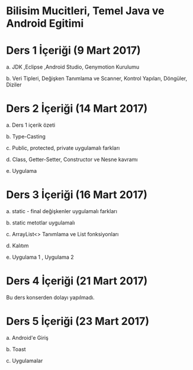 # Bilisim Mucitleri, Temel Java ve Android Egitimi
# Ders 1 İçeriği (9 Mart 2017)
  a. JDK ,Eclipse ,Android Studio, Genymotion Kurulumu
  
  b. Veri Tipleri, Değişken Tanımlama ve Scanner, Kontrol Yapıları, Döngüler, Diziler 
  
 # Ders 2 İçeriği (14 Mart 2017)
  a. Ders 1 içerik özeti
  
  b. Type-Casting
  
  c. Public, protected, private uygulamalı farkları
  
  d. Class, Getter-Setter, Constructor ve Nesne kavramı 
  
  e. Uygulama
  
  # Ders 3 İçeriği (16 Mart 2017)
  a. static - final değişkenler uygulamalı farkları
  
  b. static metotlar uygulamalı
  
  c. ArrayList<> Tanımlama ve List fonksiyonları
  
  d. Kalıtım 
  
  e. Uygulama 1 , Uygulama 2
  
  # Ders 4 İçeriği (21 Mart 2017)
  Bu ders konserden dolayı yapılmadı.
  
  # Ders 5 İçeriği (23 Mart 2017)
  a. Android'e Giriş
  
  b. Toast
  
  c. Uygulamalar
